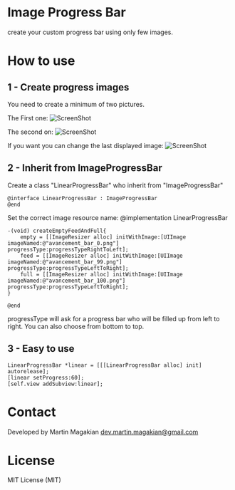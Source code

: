 Image Progress Bar
================

create your custom progress bar using only few images.


How to use
================

1 - Create progress images
---------
You need to create a minimum of two pictures.

The First one:
![ScreenShot](https://raw.github.com/martin-magakian/ImageProgressBar/ImageProgressBar/Images/avancement_bar_0@2x.png)

The second on:
![ScreenShot](https://raw.github.com/martin-magakian/ImageProgressBar/ImageProgressBar/Images/avancement_bar_99@2x.png)

If you want you can change the last displayed image:
![ScreenShot](https://raw.github.com/martin-magakian/ImageProgressBar/ImageProgressBar/Images/avancement_bar_100@2x.png)


2 - Inherit from ImageProgressBar
---------

Create a class "LinearProgressBar" who inherit from "ImageProgressBar"

	@interface LinearProgressBar : ImageProgressBar
	@end


Set the correct image resource name:
	@implementation LinearProgressBar
	
	-(void) createEmptyFeedAndFull{
		empty = [[ImageResizer alloc] initWithImage:[UIImage imageNamed:@"avancement_bar_0.png"] progressType:progressTypeRightToLeft];
		feed = [[ImageResizer alloc] initWithImage:[UIImage imageNamed:@"avancement_bar_99.png"] progressType:progressTypeLeftToRight];
		full = [[ImageResizer alloc] initWithImage:[UIImage imageNamed:@"avancement_bar_100.png"] progressType:progressTypeLeftToRight];
	}
	
	@end


progressType will ask for a progress bar who will be filled up from left to right.
You can also choose from bottom to top.


3 - Easy to use
---------

	LinearProgressBar *linear = [[[LinearProgressBar alloc] init] autorelease];
	[linear setProgress:60];
	[self.view addSubview:linear];

Contact
=========
Developed by Martin Magakian
dev.martin.magakian@gmail.com


License
=========
MIT License (MIT)
